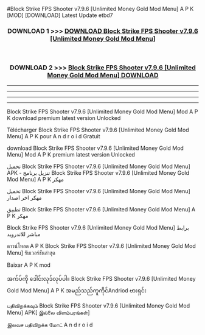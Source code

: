 #Block Strike FPS Shooter v7.9.6  [Unlimited Money Gold Mod Menu] A P K [MOD] [DOWNLOAD] Latest Update etbd7



<div align="center">

<h3>DOWNLOAD 1 >>> <a href="https://teeasianyam.web.app?sq=Block Strike FPS Shooter v7.9.6  [Unlimited Money Gold Mod Menu]">DOWNLOAD Block Strike FPS Shooter v7.9.6  [Unlimited Money Gold Mod Menu] </a></h3><br>

<h3>DOWNLOAD 2 >>> <a href="https://teeasianyam.web.app?sq=Block Strike FPS Shooter v7.9.6  [Unlimited Money Gold Mod Menu] ">Block Strike FPS Shooter v7.9.6  [Unlimited Money Gold Mod Menu]  DOWNLOAD </a></h3>

</div>


----------------------------------------------------------

----------------------------------------------------------

----------------------------------------------------------

----------------------------------------------------------


Block Strike FPS Shooter v7.9.6  [Unlimited Money Gold Mod Menu]  Mod A P K download premium latest version Unlocked

Télécharger Block Strike FPS Shooter v7.9.6  [Unlimited Money Gold Mod Menu]  A P K pour A n d r o i d Gratuit

download Block Strike FPS Shooter v7.9.6  [Unlimited Money Gold Mod Menu]  Mod A P K premium latest version Unlocked

تحميل Block Strike FPS Shooter v7.9.6  [Unlimited Money Gold Mod Menu]  APK - تنزيل برنامج Block Strike FPS Shooter v7.9.6  [Unlimited Money Gold Mod Menu]  A P K مهكر

تحميل Block Strike FPS Shooter v7.9.6  [Unlimited Money Gold Mod Menu]  مهكر اخر اصدار

تطبيق Block Strike FPS Shooter v7.9.6  [Unlimited Money Gold Mod Menu]  A P K مهكر

Block Strike FPS Shooter v7.9.6  [Unlimited Money Gold Mod Menu]  برابط مباشر للاندرويد

ดาวน์โหลด A P K Block Strike FPS Shooter v7.9.6  [Unlimited Money Gold Mod Menu]  รับเวอร์ชันล่าสุด

Baixar A P K mod

အက်ပ်ကို ဒေါင်းလုဒ်လုပ်ပါ။ Block Strike FPS Shooter v7.9.6  [Unlimited Money Gold Mod Menu]  A P K အမည်သည်ကူကိုင်Andriod ဗားရှင်း

பதிவிறக்கவும் Block Strike FPS Shooter v7.9.6  [Unlimited Money Gold Mod Menu]  APK[ இல்லை விளம்பரங்கள்] 
 
இலவச பதிவிறக்க மோட் A n d r o i d



